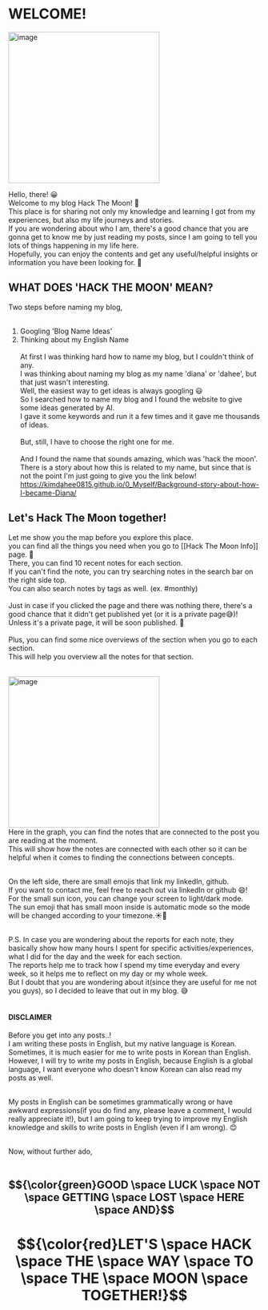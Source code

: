 # WELCOME!

<img width="302" alt="image" src="https://github.com/user-attachments/assets/ab8314f9-5b19-472c-96b6-cd08c861a65b">

Hello, there! 😀<br />
Welcome to my blog Hack The Moon! 🌙<br />
This place is for sharing not only my knowledge and learning I got from my experiences, but also my life journeys and stories. <br />
If you are wondering about who I am, there's a good chance that you are gonna get to know me by just reading my posts, since I am going to tell you lots of things happening in my life here. <br />
Hopefully, you can enjoy the contents and get any useful/helpful insights or information you have been looking for. 🎈<br />

## WHAT DOES 'HACK THE MOON' MEAN?
Two steps before naming my blog, <br /><br />
1. Googling 'Blog Name Ideas'<br />
2. Thinking about my English Name<br /><br />
At first I was thinking hard how to name my blog, but I couldn't think of any.<br />
I was thinking about naming my blog as my name 'diana' or 'dahee', but that just wasn't interesting.<br />
Well, the easiest way to get ideas is always googling 😃<br />
So I searched how to name my blog and I found the website to give some ideas generated by AI.<br />
I gave it some keywords and run it a few times and it gave me thousands of ideas.<br /><br />
But, still, I have to choose the right one for me.<br /><br />
And I found the name that sounds amazing, which was 'hack the moon'.<br />
There is a story about how this is related to my name, but since that is not the point I'm just going to give you the link below! <br />
https://kimdahee0815.github.io/0_Myself/Background-story-about-how-I-became-Diana/

## Let's Hack The Moon together!
Let me show you the map before you explore this place.  <br />
you can find all the things you need when you go to [[Hack The Moon Info]] page. 🫠  <br />
There, you can find 10 recent notes for each section.  <br />
If you can't find the note, you can try searching notes in the search bar on the right side top.  
You can also search notes by tags as well. (ex. #monthly)  <br /><br />
Just in case if you clicked the page and there was nothing there, there's a good chance that it didn't get published yet (or it is a private page😅)!  <br />
Unless it's a private page, it will be soon published. 🙂  <br /><br />
Plus, you can find some nice overviews of the section when you go to each section.  <br />
This will help you overview all the notes for that section.  <br /><br />

<img width="302" alt="image" src="https://github.com/user-attachments/assets/590df087-93a5-4a9f-8843-5169560138c2">
<br />
Here in the graph, you can find the notes that are connected to the post you are reading at the moment.  <br />
This will show how the notes are connected with each other so it can be helpful when it comes to finding the connections between concepts.<br /><br />

On the left side, there are small emojis that link my linkedIn, github.  <br />
If you want to contact me, feel free to reach out via linkedIn or github 😄!  <br />
For the small sun icon, you can change your screen to light/dark mode.  <br />
The sun emoji that has small moon inside is automatic mode so the mode will be changed according to your timezone.☀️🌙<br /><br />

P.S. In case you are wondering about the reports for each note, they basically show how many hours I spent for specific activities/experiences, what I did for the day and the week for each section.  <br />
The reports help me to track how I spend my time everyday and every week, so it helps me to reflect on my day or my whole week.  <br />
But I doubt that you are wondering about it(since they are useful for me not you guys), so I decided to leave that out in my blog. 😅<br /><br />

#### DISCLAIMER
Before you get into any posts..!  <br />
I am writing these posts in English, but my native language is Korean.  <br />
Sometimes, it is much easier for me to write posts in Korean than English.  <br />
However, I will try to write my posts in English, because English is a global language, I want everyone who doesn't know Korean can also read my posts as well.  <br /><br />
  
My posts in English can be sometimes grammatically wrong or have awkward expressions(if you do find any, please leave a comment, I would really appreciate it!), but I am going to keep trying to improve my English knowledge and skills to write posts in English (even if I am wrong). 😊  <br /><br />

Now, without further ado, <br /><br />


## $${\color{green}GOOD \space LUCK \space NOT \space GETTING \space LOST \space HERE \space AND}$$

# $${\color{red}LET'S \space HACK \space THE \space WAY \space TO \space THE \space MOON \space TOGETHER!}$$

[^1]: goddess of hunt, the wilderness, wild animals, nature vegetation, childbirth, care of children and chastity
